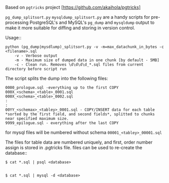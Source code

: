 Based on ``pgtricks`` project [https://github.com/akaihola/pgtricks]

``pg_dump_splitsort.py`` ``mysqldump_splitsort.py`` are a handy scripts for pre-processing PostgreSQL's and MySQL's
``pg_dump`` and ``mysqldump`` output to make it more suitable for diffing and storing in version
control.

Usage::

    python (pg_dump|mysdlump)_splitsort.py -v -m=max_datachunk_in_bytes -c <filename>.sql
        -v - Verbose output
        -m - Maximum size of dumped data in one chunk [by default - 5MB]
        -c - Clean run. Removes \d\d\d\d_*.sql files from current directory before script run

The script splits the dump into the following files:

    0000_prologue.sql -everything up to the first COPY
    000X_<schema>_<table>_0001.sql
    000X_<schema>_<table>_0002.sql
    :
    :
    00YY_<schemax>_<tabley>_0001.sql - COPY/INSERT data for each table *sorted by the first field, and second fields*, splitted to chunks near specified maximum size.
    9999_epilogue.sql - everything after the last COPY

for mysql files will be numbered without schema ``00001_<tabley>_00001.sql``

The files for table data are numbered uniquely, and first, order number assign is stored in .pgtricks file.
files can be used to re-create the database::

    $ cat *.sql | psql <database>


    $ cat *.sql | mysql -d <database>

